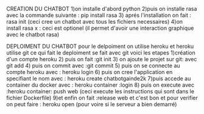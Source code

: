CREATION DU CHATBOT 
1)on installe d'abord  python
2)puis on installe rasa avec la commande suivante : pip install rasa 
3) aprés l'installation on fait : rasa init (ceci cree un chatbot avec tous les fichiers necessaires)
4)on install rasa x : ceci est optionel (il permet d'avoir une interaction graphique avec le chatbot rasa)

DEPLOIMENT DU CHATBOT 
pour le delpoiment on utilise heroku et heroku utilise git ce qui fait le deploiment se fait avec git 
voici les etapes 
1)création d'un compte heroku
2) puis on fait  :git init
3) on ajoute le projet sur git: avec git add
4) puis on commit avec :git commit 
5) puis on se connecte au compte heroku avec : heroku login 
6) puis on cree l'application en specifiant le nom avec : heroku create chatbotgainde2k
7)puis accede au container du docker avec : heroku container :login
8) puis on execute avec :heroku container: push web (ceci execute les instructions qui sont dans le fichier Dockerfile)
9)et enfin on fait :release web
 et c'est bon et pour verifier on peut faire : heroku open (pour voire si le serveur a bien demarré) 
 